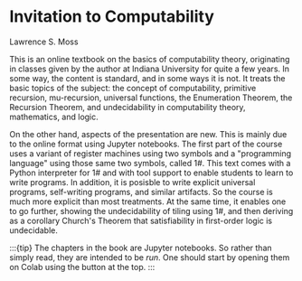 # Invitation to Computability 

 Lawrence S. Moss

This is an online textbook on the basics of computability theory, originating in classes given by the author at Indiana University for quite a few years.  In some way, the content is standard, and in some ways it is not. It treats the basic topics of the subject: the concept of computability, primitive recursion, mu-recursion, universal functions, the Enumeration Theorem, the Recursion Theorem, and undecidability in computability theory, mathematics, and logic.

On the other hand, aspects of the presentation are new.  This is mainly due to the online format using Jupyter notebooks.  The first part of the course uses a variant of register machines using two symbols and a "programming language" using those same two symbols, called 1#.  This text comes with a Python interpreter for 1# and with tool support to enable students to learn to write programs.  In addition, it is posisble to write explicit universal programs, self-writing programs, and similar artifacts.  So the course is much more explicit than most treatments.   At the same time, it enables one to go further, showing the undecidability of tiling using 1#, and then deriving as a corollary Church's Theorem that satisfiability in first-order logic is undecidable.

:::{tip}
The chapters in the book are Jupyter notebooks.   So rather than simply read, they are intended to be *run*.
One should start by opening them on Colab using the button at the top.
:::

